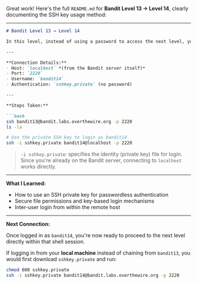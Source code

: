 Great work! Here's the full `README.md` for **Bandit Level 13 → Level 14**, clearly documenting the SSH key usage method:

---

````markdown
# Bandit Level 13 → Level 14

In this level, instead of using a password to access the next level, you are provided with a private SSH key in the file `sshkey.private`. The goal is to use this key to authenticate as `bandit14`.

---

**Connection Details:**
- Host: `localhost` *(from the Bandit server itself)*
- Port: `2220`
- Username: `bandit14`
- Authentication: `sshkey.private` (no password)

---

**Steps Taken:**

```bash
ssh bandit13@bandit.labs.overthewire.org -p 2220
ls -la

# Use the private SSH key to login as bandit14
ssh -i sshkey.private bandit14@localhost -p 2220
````

> `-i sshkey.private`: specifies the identity (private key) file for login.
> Since you're already on the Bandit server, connecting to `localhost` works directly.

---

**What I Learned:**

* How to use an SSH private key for passwordless authentication
* Secure file permissions and key-based login mechanisms
* Inter-user login from within the remote host

---

**Next Connection:**

Once logged in as `bandit14`, you're now ready to proceed to the next level directly within that shell session.

If logging in from your **local machine** instead of chaining from `bandit13`, you would first download `sshkey.private` and run:

```bash
chmod 600 sshkey.private
ssh -i sshkey.private bandit14@bandit.labs.overthewire.org -p 2220
```